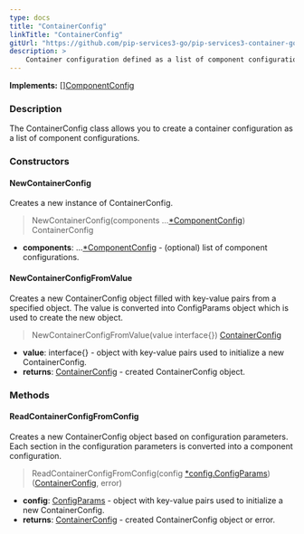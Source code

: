 ```yaml
---
type: docs
title: "ContainerConfig"
linkTitle: "ContainerConfig"
gitUrl: "https://github.com/pip-services3-go/pip-services3-container-go"
description: >
    Container configuration defined as a list of component configurations.
---
```


**Implements:** [][ComponentConfig](../component_config)

### Description

The ContainerConfig class allows you to create a container configuration as a list of component configurations.

### Constructors

#### NewContainerConfig
Creates a new instance of ContainerConfig.

> NewContainerConfig(components ...[*ComponentConfig](../component_config)) ContainerConfig

- **components**: ...[*ComponentConfig](../component_config) - (optional) list of component configurations.


#### NewContainerConfigFromValue
Creates a new ContainerConfig object filled with key-value pairs from a specified object.
The value is converted into ConfigParams object which is used to create the new object.

> NewContainerConfigFromValue(value interface{}) [ContainerConfig]()

- **value**: interface{} - object with key-value pairs used to initialize a new ContainerConfig.
- **returns**: [ContainerConfig]() - created ContainerConfig object.


### Methods

#### ReadContainerConfigFromConfig
Creates a new ContainerConfig object based on configuration parameters.
Each section in the configuration parameters is converted into a component configuration.

> ReadContainerConfigFromConfig(config [*config.ConfigParams](../../../commons/config/config_params)) ([ContainerConfig](), error)

- **config**: [ConfigParams](../../../commons/config/config_params) - object with key-value pairs used to initialize a new ContainerConfig.
- **returns**: [ContainerConfig]() - created ContainerConfig object or error.



